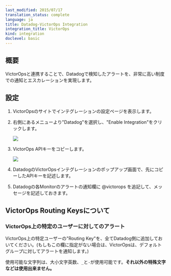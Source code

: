 ```yaml
---
last_modified: 2015/07/17
translation_status: complete
language: ja
title: Datadog-VictorOps Integration
integration_title: VictorOps
kind: integration
doclevel: basic
---
```


<!-- Send Datadog alerts to VictorOps and gain fine-grained control over routing and escalation.

Get the right eyes on a problem faster, and reduce time to resolution.
Create alerts using @victorops
From your event stream
By taking a snapshot
When a metric alert is triggered -->

<!-- # Enable Datadog integration on VictorOps

1. On your VictorOps settings page, click "Integrations"
2. Click "Datadog", then "Enable Integration"
3. Copy your key
4. Back to Datadog, paste the API key in the next section here -->

## 概要


VictorOpsと連携することで、Datadogで検知したアラートを、非常に高い制度での通知とエスカレーションを実現します。

## 設定


1. VictorOpsのサイトでインテグレーションの設定ページを表示します。

2. 右側にあるメニューより"Datadog"を選択し、"Enable Integration"をクリックします。

    ![](/images/VO_settings.jpg)

3. VictorOps APIキーをコピーします。

    ![](/images/VO_settings_2.jpg)

4. DatadogのVictorOpsインテグレーションのポップアップ画面で、先にコピーしたAPIキーを記述します。

5. Datadogの各Monitorのアラートの通知欄に @victorops を追記して、メッセージを記述しておきます。


## VictorOps Routing Keysについて

### VictorOps上の特定のユーザーに対してのアラート

VictorOps上の特定ユーザーの"Routing Key"を、全てDatadog側に追加しておいてください。(もしもこの欄に指定がない場合は、VictorOpsは、デフォルトグループに対してアラートを通知します。)

使用可能な文字列は、大小文字英数、`_`と`-`が使用可能です。**それ以外の特殊文字などは使用出来ません。**
